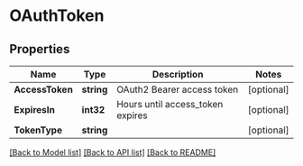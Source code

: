 # OAuthToken

## Properties

Name | Type | Description | Notes
------------ | ------------- | ------------- | -------------
**AccessToken** | **string** | OAuth2 Bearer access token | [optional] 
**ExpiresIn** | **int32** | Hours until access_token expires | [optional] 
**TokenType** | **string** |  | [optional] 

[[Back to Model list]](../README.md#documentation-for-models) [[Back to API list]](../README.md#documentation-for-api-endpoints) [[Back to README]](../README.md)


